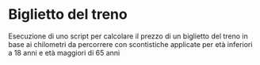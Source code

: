 Biglietto del treno
===

Esecuzione di uno script per calcolare il prezzo di un biglietto del treno in base ai chilometri da percorrere con scontistiche applicate per età inferiori a 18 anni e età maggiori di 65 anni
